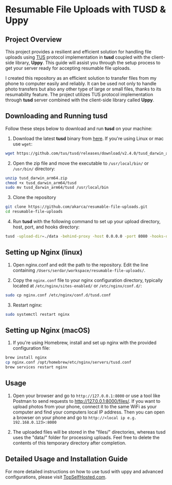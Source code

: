 # Resumable File Uploads with TUSD & Uppy

## Project Overview

This project provides a resilient and efficient solution for handling file uploads using [TUS](https://tus.io/) protocol implementation in **tusd** coupled with the client-side
library, **Uppy**. This guide will assist you through the setup process to get your server ready for accepting resumable file uploads.

I created this repository as an efficient solution to transfer files from my phone to computer easily and reliably. It can be used not only to handle photo transfers but also any other type of large or small files, thanks to its resumability feature. The project utilizes TUS protocol implementation through **tusd** server combined with the client-side library called **Uppy**.

## Downloading and Running tusd

Follow these steps below to download and run **tusd** on your machine:

1. Download the latest **tusd** binary from [here](https://github.com/tus/tusd/releases). If you're using Linux or mac use `wget`:

```bash
wget https://github.com/tus/tusd/releases/download/v2.4.0/tusd_darwin_arm64.zip
```

2. Open the zip file and move the executable to `/usr/local/bin/` or `/usr/bin/` directory:

```bash
unzip tusd_darwin_arm64.zip
chmod +x tusd_darwin_arm64/tusd
sudo mv tusd_darwin_arm64/tusd /usr/local/bin
```

3. Clone the repository

```bash
git clone https://github.com/akarca/resumable-file-uploads.git
cd resumable-file-uploads
```

4. Run **tusd** with the following command to set up your upload directory, host, port, and hooks directory:

```bash
tusd -upload-dir=./data -behind-proxy -host 0.0.0.0 -port 8080 -hooks-dir=./hooks/
```

## Setting up Nginx (linux)

1. Open nginx.conf and edit the path to the repository. Edit the line containing  `/Users/serdar/workspace/resumable-file-uploads/`.

2. Copy the `nginx.conf` file to your nginx configuration directory, typically located at `/etc/nginx/sites-enabled/` or `/etc/nginx/conf.d/`:

```bash
sudo cp nginx.conf /etc/nginx/conf.d/tusd.conf
```

3. Restart nginx:

```bash
sudo systemctl restart nginx
```

## Setting up Nginx (macOS)

1. If you're using Homebrew, install and set up nginx with the provided configuration file:

```bash
brew install nginx
cp nginx.conf /opt/homebrew/etc/nginx/servers/tusd.conf
brew services restart nginx
```

## Usage

1. Open your browser and go to `http://127.0.0.1:8000` or use a tool like Postman to send requests to http://127.0.0.1:8000/files/. If you want to upload photos from your phone, connect it to the
same WiFi as your computer and find your computers local IP address. Then you can open a browser on your phone and go to `http://<local ip e.g. 192.168.0.123>:8000`

2. The uploaded files will be stored in the "files/" directories, whereas tusd uses the "data/" folder for processing uploads. Feel free to delete the contents of this temporary directory after completion.

## Detailed Usage and Installation Guide

For more detailed instructions on how to use tusd with uppy and advanced configurations, please visit [TopSelfHosted.com](https://www.topselfhosted.com/blog/resumable-file-upload-server-using-tusd-and-uppy/).
